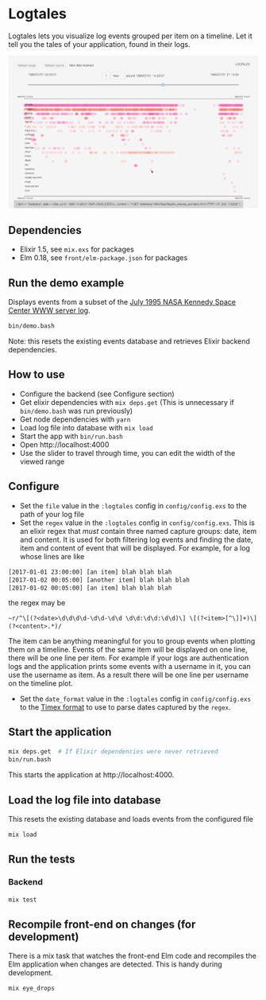 # Logtales

Logtales lets you visualize log events grouped per item on a timeline. Let it tell you the tales of your application, found in their logs.

![Logtales screenshot](logtales.png)

## Dependencies
- Elixir 1.5, see `mix.exs` for packages
- Elm 0.18, see `front/elm-package.json` for packages

## Run the demo example
Displays events from a subset of the [July 1995 NASA Kennedy Space Center WWW server log](http://ita.ee.lbl.gov/html/contrib/NASA-HTTP.html).
```bash
bin/demo.bash
```
Note: this resets the existing events database and retrieves Elixir backend dependencies.

## How to use
- Configure the backend (see Configure section)
- Get elixir dependencies with `mix deps.get` (This is unnecessary if `bin/demo.bash` was run previously)
- Get node dependencies with `yarn`
- Load log file into database with `mix load`
- Start the app with `bin/run.bash`
- Open http://localhost:4000
- Use the slider to travel through time, you can edit the width of the viewed range

## Configure
- Set the `file` value in the `:logtales` config in `config/config.exs` to the path of your log file
- Set the `regex` value in the `:logtales` config in `config/config.exs`. This is an elixir regex that *must* contain three named capture groups: date, item and content. It is used for both filtering log events and finding the date, item and content of event that will be displayed. For example, for a log whose lines are like
```
[2017-01-01 23:00:00] [an item] blah blah blah
[2017-01-02 00:05:00] [another item] blah blah blah
[2017-01-02 00:05:00] [an item] blah blah blah
```
the regex may be
```
~r/^\[(?<date>\d\d\d\d-\d\d-\d\d \d\d:\d\d:\d\d)\] \[(?<item>[^\]]+)\] (?<content>.*)/
```
The item can be anything meaningful for you to group events when plotting them on a timeline. Events of the same item will be displayed on one line, there will be one line per item. For example if your logs are authentication logs and the application prints some events with a username in it, you can use the username as item. As a result there will be one line per username on the timeline plot.
- Set the `date_format` value in the `:logtales` config in `config/config.exs` to the [Timex format](https://hexdocs.pm/timex/Timex.Format.DateTime.Formatters.Default.html#content) to use to parse dates captured by the `regex`.

## Start the application
```bash
mix deps.get  # If Elixir dependencies were never retrieved
bin/run.bash
```
This starts the application at http://localhost:4000.

## Load the log file into database
This resets the existing database and loads events from the configured file
```bash
mix load
```

## Run the tests
### Backend
```bash
mix test
```

## Recompile front-end on changes (for development)
There is a mix task that watches the front-end Elm code and recompiles the Elm application when changes are detected.
This is handy during development.
```bash
mix eye_drops
```
